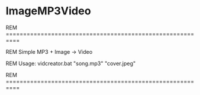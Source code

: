 # ImageMP3Video

REM ==========================================================

REM Simple MP3 + Image → Video

REM Usage: vidcreator.bat "song.mp3" "cover.jpeg"

REM ==========================================================

